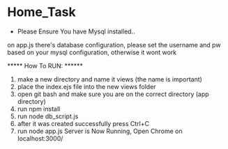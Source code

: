 # Home_Task

* Please Ensure You have Mysql installed.. 

on app.js there's database configuration,
please set the username and pw based on your mysql configuration, otherwise it wont work

***** How To RUN: ******
1. make a new directory and name it views (the name is important)
2. place the index.ejs file into the new views folder
3. open git bash and make sure you are on the correct directory (app directory)
4. run npm install
5. run node db_script.js
6. after it was created successfully press Ctrl+C
7. run node app.js
Server is Now Running, Open Chrome on localhost:3000/


